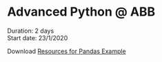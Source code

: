 # Advanced Python @ ABB

Duration: 2 days
<br>
Start date: 23/1/2020
<br>

Download <a href="./resources.zip">Resources for Pandas Example</a>


